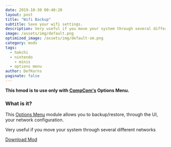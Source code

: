 ```yaml
---
date: 2019-10-30 00:40:20
layout: post
title: "Wifi Backup"
subtitle: Save your wifi settings.
description: Very useful if you move your system through several different networks
image: /assets/img/default.png
optimized_image: /assets/img/default-sm.png
category: mods
tags:
  - hakchi
  - nintendo
	- minis
  - options menu
author: DefKorns
paginate: false
---
```


**This hmod is to use only with [CompCom's](https://github.com/CompCom) Options Menu.**

### **What is it?**
This [Options Menu](https://github.com/CompCom/OptionsMenu/releases/latest) module allows you to backup/restore, through the UI, your network configuration.

Very useful if you move your system through several different networks


<div class="download-section">
<a href="https://github.com/DefKorns/om-wifi-backup/releases/latest/download/om-wifi-backup.hmod" class="btn btn-darkred" role="button">Download Mod</a>
</div>

